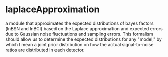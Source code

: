 # laplaceApproximation

a module that approximates the expected distributions of bayes factors (lnBSN and lnBCI) based on the Laplace approximation and expected errors due to Gaussian noise fluctuations and sampling errors. This formalism should allow us to determine the expected distributions for any "model," by which I mean a joint prior distribution on how the actual signal-to-noise ratios are distributed in each detector.
